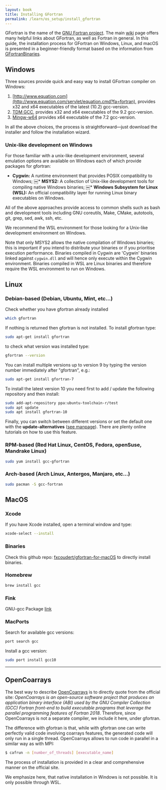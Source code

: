 ```yaml
---
layout: book
title: Installing GFortran
permalink: /learn/os_setup/install_gfortran
---
```


GFortran is the name of the [GNU Fortran project](https://gcc.gnu.org/fortran/). The main [wiki](https://gcc.gnu.org/wiki/GFortran) page offers many helpful links about GFortran, as well as Fortran in general. In this guide, the installation process for GFortran on Windows, Linux, and macOS is presented in a beginner-friendly format based on the information from [GFortranBinaries](https://gcc.gnu.org/wiki/GFortranBinaries).

## Windows


Three sources provide quick and easy way to install GFortran compiler on Windows:
1. [http://www.equation.com](http://www.equation.com/servlet/equation.cmd?fa=fortran), provides x32 and x64 executables of the latest (10.2) gcc-version.
2. [TDM GCC](https://jmeubank.github.io/tdm-gcc/articles/2020-03/9.2.0-release), provides x32 and x64 executables of the 9.2 gcc-version.
3. [Mingw-w64](http://mingw-w64.org/doku.php/download/mingw-builds) provides x64 executable of the 7.2 gcc-version.

In all the above choices, the process is straightforward—just download the installer and follow the installation wizard.

### Unix-like development on Windows
For those familiar with a unix-like development environment, several emulation options are available on Windows each of which provide packages for gfortran:

* __Cygwin:__ A runtime environment that provides POSIX compatibility to Windows;
￼* __MSYS2:__ A collection of Unix-like development tools for compiling native Windows binaries;
￼* __Windows Subsystem for Linux (WSL):__ An official compatibility layer for running Linux binary executables on Windows.

All of the above approaches provide access to common shells such as bash and development tools including GNU coreutils, Make, CMake, autotools, git, grep, sed, awk, ssh, etc.

We recommend the WSL environment for those looking for a Unix-like development environment on Windows.

Note that only MSYS2 allows the native compilation of Windows binaries; this is important if you intend to distribute your binaries or if you prioritise execution performance.
Binaries compiled in Cygwin are 'Cygwin' binaries linked against `cygwin.dll` and will hence only execute within the Cygwin environment. Binaries compiled in WSL are Linux binaries and therefore require the WSL environment to run on Windows.

## Linux


### Debian-based (Debian, Ubuntu, Mint, etc...)
Check whether you have gfortran already installed
```bash
which gfortran
```
If nothing is returned then gfortran is not installed.
To install gfortran type:
```bash
sudo apt-get install gfortran
```
to check what version was installed type:
```bash
gfortran --version
```
You can install multiple versions up to version 9 by typing the version number immediately after "gfortran", e.g.:
```bash
sudo apt-get install gfortran-7 
```
To install the latest version 10 you need first to add / update the following repository and then install: 
```bash
sudo add-apt-repository ppa:ubuntu-toolchain-r/test
sudo apt update
sudo apt install gfortran-10
```
Finally, you can switch between different versions or set the default one with the **update-alternatives** ([see manpage](http://manpages.ubuntu.com/manpages/trusty/man8/update-alternatives.8.html#:~:text=update%2Dalternatives%20creates%2C%20removes%2C,system%20at%20the%20same%20time.)). There are plenty online tutorials on how to use this feature.

### RPM-based (Red Hat Linux, CentOS, Fedora, openSuse, Mandrake Linux)
```bash
sudo yum install gcc-gfortran
```

### Arch-based (Arch Linux, Antergos, Manjaro, etc...)
```bash
sudo pacman -S gcc-fortran
```

## MacOS
### Xcode
If you have Xcode installed, open a terminal window and type:
```bash
xcode-select --install
```
### Binaries
Check this github repo: [fxcoudert/gfortran-for-macOS](https://github.com/fxcoudert/gfortran-for-macOS/releases) to directly install binaries.
### Homebrew
```bash
brew install gcc
```
### Fink
GNU-gcc Package [link](https://pdb.finkproject.org/pdb/browse.php?summary=GNU+Compiler+Collection+Version)
### MacPorts
Search for available gcc versions:
```bash
port search gcc
```
Install a gcc version:
```bash
sudo port install gcc10
```
---
## OpenCoarrays

The best way to describe [OpenCoarrays](http://www.opencoarrays.org/) is to directly quote from the official site: *OpenCoarrays is an open-source software project that produces an application binary interface (ABI) used by the GNU Compiler Collection (GCC) Fortran front-end to build executable programs that leverage the parallel programming features of Fortran 2018*. Therefore, since OpenCoarrays is not a separate compiler, we include it here, under gfortran.

The difference with gfortran is that, while with gfortran one can write perfectly valid code involving coarrays features, the generated code will only run in a single thread. OpenCoarrays allows to run code in parallel in a similar way as with MPI:
```bash
$ cafrun -n [number_of_threads] [executable_name]
```

The process of installation is provided in a clear and comprehensive manner on the official site. 

We emphasize here, that native installation in Windows is not possible. It is only possible through WSL. 
